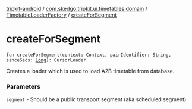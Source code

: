 [tripkit-android](../../index.md) / [com.skedgo.tripkit.ui.timetables.domain](../index.md) / [TimetableLoaderFactory](index.md) / [createForSegment](./create-for-segment.md)

# createForSegment

`fun createForSegment(context: Context, pairIdentifier: `[`String`](https://kotlinlang.org/api/latest/jvm/stdlib/kotlin/-string/index.html)`, sinceSecs: `[`Long`](https://kotlinlang.org/api/latest/jvm/stdlib/kotlin/-long/index.html)`): CursorLoader`

Creates a loader which is used to load A2B timetable from database.

### Parameters

`segment` - Should be a public transport segment (aka scheduled segment)